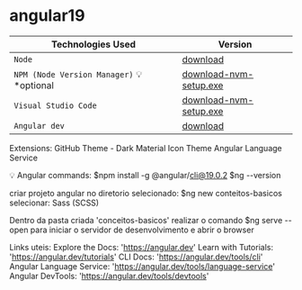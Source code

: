 # angular19

| Technologies Used                       | Version |
| ---                                     | ---       |
| `Node`                                  | [download](https://nodejs.org/pt)  |
| `NPM (Node Version Manager)` :bulb: *optional                      | [download-nvm-setup.exe](https://github.com/coreybutler/nvm-windows/releases) |
| `Visual Studio Code`                    | [download-nvm-setup.exe](https://code.visualstudio.com/download) |
| `Angular dev`                           | [download](https://angular.dev/installation) |

Extensions: GitHub Theme - Dark
Material Icon Theme
Angular Language Service

:bulb: Angular commands: $npm install -g @angular/cli@19.0.2
$ng --version

criar projeto angular no diretorio selecionado: $ng new conteitos-basicos  
selecionar: Sass (SCSS)

Dentro da pasta criada 'conceitos-basicos' realizar o comando $ng serve --open
para iniciar o servidor de desenvolvimento e abrir o browser

Links uteis: 
Explore the Docs: 'https://angular.dev'
Learn with Tutorials: 'https://angular.dev/tutorials'
CLI Docs: 'https://angular.dev/tools/cli'
Angular Language Service: 'https://angular.dev/tools/language-service'
Angular DevTools: 'https://angular.dev/tools/devtools'





